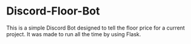 # Discord-Floor-Bot

This is a simple Discord Bot designed to tell the floor price for a current project. It was made to run all the time by using Flask.
